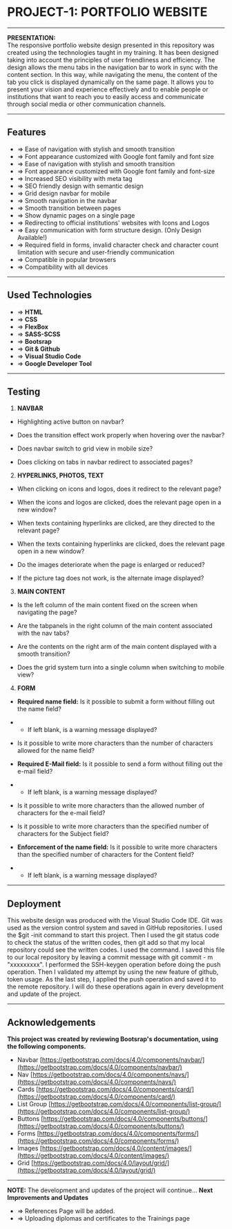 # PROJECT-1: PORTFOLIO WEBSITE
---
**PRESENTATION:**  
The responsive portfolio website design presented in this repository was created using the technologies taught in my training. It has been designed taking into account the principles of user friendliness and efficiency. The design allows the menu tabs in the navigation bar to work in sync with the content section. In this way, while navigating the menu, the content of the tab you click is displayed dynamically on the same page. It allows you to present your vision and experience effectively and to enable people or institutions that want to reach you to easily access and communicate through social media or other communication channels.  
***  

## Features  
* => Ease of navigation with stylish and smooth transition       
* => Font appearance customized with Google font family and font size
* => Ease of navigation with stylish and smooth transition  
* => Font appearance customized with Google font family and font-size     
* => Increased SEO visibility with meta tag
* => SEO friendly design with semantic design
* => Grid design navbar for mobile
* => Smooth navigation in the navbar
* => Smooth transition between pages
* => Show dynamic pages on a single page
* => Redirecting to official institutions' websites with Icons and Logos
* => Easy communication with form structure design. (Only Design Available!)
* => Required field in forms, invalid character check and character count limitation    with secure and user-friendly communication
* => Compatible in popular browsers
* => Compatibility with all devices

***

## Used Technologies
* => **HTML**
* => **CSS**
* => **FlexBox**
* => **SASS-SCSS**
* => **Bootsrap**
* => **Git & Github**
* => **Visual Studio Code**
* => **Google Developer Tool**  
***

## Testing  
1. **NAVBAR**  
* Highlighting active button on navbar?

* Does the transition effect work properly when hovering over the navbar?

* Does navbar switch to grid view in mobile size?

* Does clicking on tabs in navbar redirect to associated pages?

2. **HYPERLINKS, PHOTOS, TEXT**  
* When clicking on icons and logos, does it redirect to the relevant page?

* When the icons and logos are clicked, does the relevant page open in a new window?

* When texts containing hyperlinks are clicked, are they directed to the relevant page?

* When the texts containing hyperlinks are clicked, does the relevant page open in a new window?

* Do the images deteriorate when the page is enlarged or reduced?

* If the picture tag does not work, is the alternate image displayed?

3. **MAIN CONTENT**  
* Is the left column of the main content fixed on the screen when navigating the page?

* Are the tabpanels in the right column of the main content associated with the nav tabs?

* Are the contents on the right arm of the main content displayed with a smooth transition?

* Does the grid system turn into a single column when switching to mobile view?


4. **FORM**        
* **Required name field:** Is it possible to submit a form without filling out the name field?
* * If left blank, is a warning message displayed?

* Is it possible to write more characters than the number of characters allowed for the name field?

* **Required E-Mail field:** Is it possible to send a form without filling out the e-mail field?
* * If left blank, is a warning message displayed?

* Is it possible to write more characters than the allowed number of characters for the e-mail field?

* Is it possible to write more characters than the specified number of characters for the Subject field?

* **Enforcement of the name field:** Is it possible to write more characters than the specified number of characters for the Content field?
* * If left blank, is a warning message displayed?
***

## Deployment
This website design was produced with the Visual Studio Code IDE. Git was used as the version control system and saved in GitHub repositories. I used the $git -init command to start this project. Then I used the git status code to check the status of the written codes, then git add so that my local repository could see the written codes. I used the command. I saved this file to our local repository by leaving a commit message with git commit - m "xxxxxxxxx". I performed the SSH-keygen operation before doing the push operation. Then I validated my attempt by using the new feature of github, token usage. As the last step, I applied the push operation and saved it to the remote repository. I will do these operations again in every development and update of the project.
***

## Acknowledgements
**This project was created by reviewing Bootsrap's documentation, using the following components.**  
* Navbar [https://getbootstrap.com/docs/4.0/components/navbar/](https://getbootstrap.com/docs/4.0/components/navbar/)
* Nav [https://getbootstrap.com/docs/4.0/components/navs/](https://getbootstrap.com/docs/4.0/components/navs/)
* Cards [https://getbootstrap.com/docs/4.0/components/card/](https://getbootstrap.com/docs/4.0/components/card/)
* List Group [https://getbootstrap.com/docs/4.0/components/list-group/](https://getbootstrap.com/docs/4.0/components/list-group/)
* Buttons [https://getbootstrap.com/docs/4.0/components/buttons/](https://getbootstrap.com/docs/4.0/components/buttons/)
* Forms [https://getbootstrap.com/docs/4.0/components/forms/](https://getbootstrap.com/docs/4.0/components/forms/)
* Images [https://getbootstrap.com/docs/4.0/content/images/](https://getbootstrap.com/docs/4.0/content/images/)
* Grid [https://getbootstrap.com/docs/4.0/layout/grid/](https://getbootstrap.com/docs/4.0/layout/grid/)

***

**NOTE:** The development and updates of the project will continue...
**Next Improvements and Updates**    
* => References Page will be added.
* => Uploading diplomas and certificates to the Trainings page

